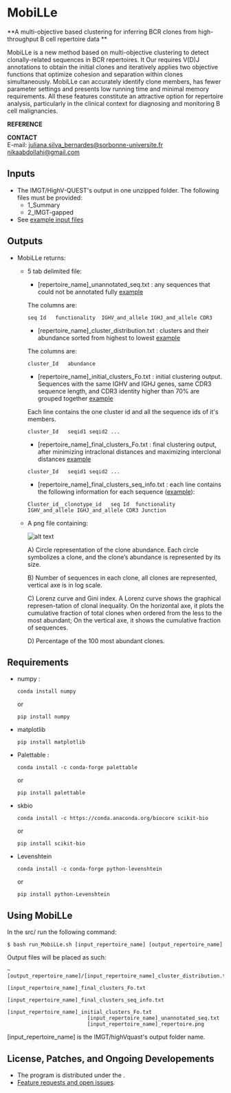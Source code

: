 # MobiLLe

**A multi-objective based clustering for inferring BCR clones from high-throughput B cell repertoire data **

MobiLLe is a new method based on multi-objective clustering to detect clonally-related  sequences in BCR repertoires. It Our requires V(D)J annotations to obtain the initial clones and iteratively applies two objective functions that optimize cohesion and separation within clones simultaneously. 
MobiLLe can accurately identify clone members, has fewer parameter settings and presents low running time and  minimal memory requirements. 
All these features constitute an attractive option for repertoire analysis, particularly in the clinical context for diagnosing and monitoring B cell malignancies.

**REFERENCE**  


**CONTACT**  
  E-mail: 
  juliana.silva_bernardes@sorbonne-universite.fr 
  nikaabdollahi@gmail.com 
  
## Inputs
 
  * The IMGT/HighV-QUEST's output in one unzipped folder.
    The following files must be provided:
    * 1_Summary
    * 2_IMGT-gapped
  * See [example input files](https://github.com/NikaAb/BCR_GTG/tree/master/Data/Real_datasets/IMGT_highvquest_output/toy_dataset)

## Outputs

  * MobiLLe returns:

    - 5 tab delimited file:

      * [repertoire_name]\_unannotated_seq.txt : any sequences that could not be annotated fully [example](https://github.com/NikaAb/BCR_GTG/blob/master/Data/GTM_output/I1_IMGT/I1_IMGT_unannotated_seq.txt)

      The columns are:
      ```
      seq Id   functionality  IGHV_and_allele IGHJ_and_allele CDR3
      ```
      * [repertoire_name]\_cluster_distribution.txt : clusters and their abundance sorted from highest to lowest [example](https://github.com/NikaAb/BCR_GTG/blob/master/Data/GTM_output/I1_IMGT/I1_IMGT_cluster_distribution.txt)

      The columns are:
      ```
      cluster_Id   abundance
      ```

      * [repertoire_name]\_initial_clusters_Fo.txt : initial clustering output. Sequences with the same IGHV and IGHJ genes, same CDR3 sequence length, and CDR3 identity higher than 70% are grouped together [example](https://github.com/NikaAb/BCR_GTG/blob/master/Data/GTM_output/I1_IMGT/I1_IMGT_initial_clusters_Fo.txt)

      Each line contains the one cluster id and all the sequence ids of it's members.
      ```
      cluster_Id   seqid1 seqid2 ...
      ```
      * [repertoire_name]\_final_clusters_Fo.txt : final clustering output, after minimizing intraclonal distances and maximizing interclonal distances [example](https://github.com/NikaAb/BCR_GTG/blob/master/Data/GTM_output/I1_IMGT/I1_IMGT_final_clusters_Fo.txt)
      ```
      cluster_Id   seqid1 seqid2 ...
      ```
      * [repertoire_name]\_final_clusters_seq_info.txt : each line contains the following information for each sequence ([example](https://github.com/NikaAb/BCR_GTG/blob/master/Data/GTM_output/I1_IMGT/I1_IMGT_final_clusters_seq_info.txt)):
      ```
      Cluster_id__clonotype_id   seq Id  functionality  IGHV_and_allele IGHJ_and_allele CDR3 Junction
      ```
      

    - A png file containing:

      ![alt text](https://github.com/NikaAb/BCR_GTG/blob/master/Data/GTM_output/I1_IMGT/I1_IMGT_repertoire.png )

      A) Circle representation of the clone abundance. Each  circle  symbolizes  a  clone, and the clone’s abundance is represented by its size.

      B) Number of sequences in each clone, all clones are represented, vertical axe is in log scale.

      C) Lorenz curve and Gini index. A Lorenz curve shows the graphical represen-tation of clonal inequality. On the horizontal axe, it plots the cumulative fraction of total clones when ordered from the less to the most abundant; On the vertical axe, it shows the cumulative fraction of sequences.

      D) Percentage of the 100 most abundant clones.
       
## Requirements 

  * numpy :
      ```
      conda install numpy
      ```
      or 
      ```
      pip install numpy
      ```

  * matplotlib
      ```
      pip install matplotlib
      ```
      
  * Palettable :
      ```
      conda install -c conda-forge palettable
      ```
      or
      ```
      pip install palettable
      ```

  * skbio
      ```
      conda install -c https://conda.anaconda.org/biocore scikit-bio
      ```
      or 
      ```
      pip install scikit-bio
      ```
  * Levenshtein
      ```
      conda install -c conda-forge python-levenshtein 
      ```
      or
      ```
      pip install python-Levenshtein
      ```


## Using MobiLLe 
  In the src/ run the following command:
  ```
  $ bash run_MobiLLe.sh [input_repertoire_name] [output_repertoire_name]
  ```
                      
  Output files will be placed as such:
  ```
  ~[output_repertoire_name]/[input_repertoire_name]_cluster_distribution.txt
                            [input_repertoire_name]_final_clusters_Fo.txt
                            [input_repertoire_name]_final_clusters_seq_info.txt
                            [input_repertoire_name]_initial_clusters_Fo.txt
                            [input_repertoire_name]_unannotated_seq.txt
                            [input_repertoire_name]_repertoire.png
 ```
 [input_repertoire_name] is the IMGT/highVquast's output folder name.
## License, Patches, and Ongoing Developements

  * The program is distributed under the .  
  * [Feature requests and open issues](https://github.com/NikaAb/BCR_GTG/issues).

